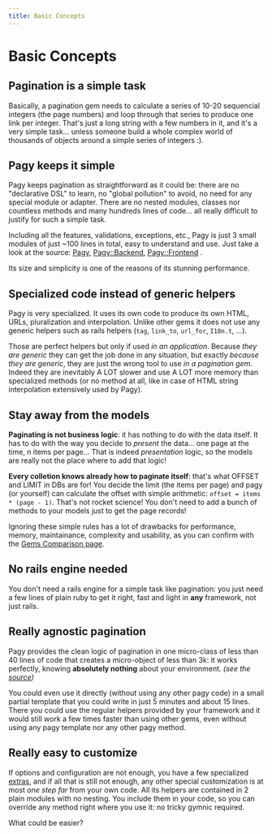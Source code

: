 ```yaml
---
title: Basic Concepts
---
```

# Basic Concepts

## Pagination is a simple task

Basically, a pagination gem needs to calculate a series of 10-20 sequencial integers (the page numbers) and loop through that series to produce one link per integer. That's just a long string with a few numbers in it, and it's a very simple task... unless someone build a whole complex world of thousands of objects around a simple series of integers :).

## Pagy keeps it simple

Pagy keeps pagination as straightforward as it could be: there are no "declarative DSL" to learn, no "global pollution" to avoid, no need for any special module or adapter. There are no nested modules, classes nor countless methods and many hundreds lines of code... all really difficult to justify for such a simple task.

Including all the features, validations, exceptions, etc., Pagy is just 3 small modules of just ~100 lines in total, easy to understand and use. Just take a look at the source: [Pagy](https://github.com/ddnexus/pagy/blob/master/lib/pagy.rb), [Pagy::Backend](https://github.com/ddnexus/pagy/blob/master/lib/pagy/backend.rb), [Pagy::Frontend](https://github.com/ddnexus/pagy/blob/master/lib/pagy/frontend.rb) .

 Its size and simplicity is one of the reasons of its stunning performance.

## Specialized code instead of generic helpers

Pagy is very specialized. It uses its own code to produce its own HTML, URLs, pluralization and interpolation. Unlike other gems it does not use any generic helpers such as rails helpers (`tag`, `link_to`, `url_for`, `I18n.t`, ...).

Those are perfect helpers but only if used _in an application_.  Because _they are generic_ they can get the job done in any situation, but exactly _because they are generic_, they are just the wrong tool to use _in a pagination gem_. Indeed they are inevitably A LOT slower and use A LOT more memory than specialized methods (or no method at all, like in case of HTML string interpolation extensively used by Pagy).

## Stay away from the models

**Paginating is not business logic**: it has nothing to do with the data itself. It has to do with the way you decide to _present_ the data... one page at the time, n items per page... That is indeed _presentation_ logic, so the models are really not the place where to add that logic!

**Every colletion knows already how to paginate itself**: that's what OFFSET and LIMIT in DBs are for! You decide the limit (the items per page) and pagy (or yourself) can calculate the offset with simple arithmetic: `offset = items * (page - 1)`. That's not rocket science! You don't need to add a bunch of methods to your models just to get the page records!

Ignoring these simple rules has a lot of drawbacks for performance, memory, maintainance, complexity and usability, as you can confirm with the [Gems Comparison page](http://ddnexus.github.io/pagination-comparison).

## No rails engine needed

You don't need a rails engine for a simple task like pagination: you just need a few lines of plain ruby to get it right, fast and light in **any** framework, not just rails.

## Really agnostic pagination

Pagy provides the clean logic of pagination in one micro-class of less than 40 lines of code that creates a micro-object of less than 3k: it works perfectly, knowing **absolutely nothing** about your environment. _(see the [source](https://github.com/ddnexus/pagy/blob/master/lib/pagy.rb))_

You could even use it directly (without using any other pagy code) in a small partial template that you could write in just 5 minutes and about 15 lines. There you could use the regular helpers provided by your framework and it would still work a few times faster than using other gems, even without using any pagy template nor any other pagy method.

## Really easy to customize

If options and configuration are not enough, you have a few specialized [extras](extras.md), and if all that is still not enough, any other special customization is at most _one step far_ from your own code. All its helpers are contained in 2 plain modules with no nesting. You include them in your code, so you can override any method right where you use it: no tricky gymnic required.

What could be easier?
